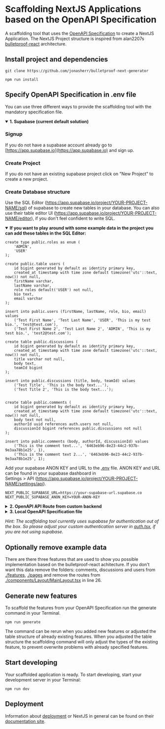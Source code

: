 # Scaffolding NextJS Applications based on the OpenAPI Specification

A scaffolding tool that uses the [OpenAPI Specification](https://swagger.io/specification/)
to create a NextJS Application. The NextJS Project structure is inspired from alan2207s
[bulletproof-react](https://github.com/alan2207/bulletproof-react) architecture.

## Install project and dependencies

    git clone https://github.com/jonasherr/bulletproof-next-generator

    npm run install

## Specify OpenAPI Specification in .env file

You can use three different ways to provide the scaffolding tool with the mandatory specification file.

<details open>
<summary><b>1. Supabase (current default solution)</b></summary>

### Signup

If you do not have a supabase account already go to [https://app.supabase.io](https://app.supabase.io)
and sign up.

### Create Project

If you do not have an existing supabase project click on "New Project" to create a new project.

### Create Database structure

Use the SQL Editor (https://app.supabase.io/project/YOUR-PROJECT-NAME/sql) of supabase to create new tables in your
database. You can also use their table editor UI (https://app.supabase.io/project/YOUR-PROJECT-NAME/editor), if you
don't feel confident to write SQL.

<details open>
<summary><b>If you want to play around with some example data in the project you can add these tables in the SQL Editor:</b></summary>

    create type public.roles as enum (
        'ADMIN',
        'USER'
    );
    
    create public.table users (
        id bigint generated by default as identity primary key,
        created_at timestamp with time zone default timezone('utc'::text, now()) not null,
        firstName varchar,
        lastName varchar,
        role roles default('USER') not null,
        bio text,
        email varchar
    );
    
    insert into public.users (firstName, lastName, role, bio, email) values
        ('Test First Name', 'Test Last Name', 'USER', 'This is my test bio.', 'test@test.com'),
        ('Test First Name 2', 'Test Last Name 2', 'ADMIN', 'This is my test bio.', 'test2@test.com');
    
    create table public.discussions (
        id bigint generated by default as identity primary key,
        created_at timestamp with time zone default timezone('utc'::text, now()) not null,
        title varchar not null,
        body text,
        teamId bigint
    );
    
    insert into public.discussions (title, body, teamId) values
        ('Test Title', 'This is the body text...'),
        ('Test Title 2', 'This is the body text...');
    
    
    create table public.comments (
        id bigint generated by default as identity primary key,
        created_at timestamp with time zone default timezone('utc'::text, now()) not null,
        body text not null,
        authorId uuid references auth.users not null,
        discussionId bigint references public.discussions not null
    );
    
    insert into public.comments (body, authorId, discussionId) values
        ('This is the comment text...', '6463eb96-8e23-44c2-937b-9e3aa78b1e25', 1),
        ('This is the comment text 2...', '6463eb96-8e23-44c2-937b-9e3aa78b1e25', 1);

</details>

Add your supabase ANON KEY and URL to the [.env](.env) file. ANON KEY and URL can be found in your supabase dashboard in
<br/> Settings > API (https://app.supabase.io/project/YOUR-PROJECT-NAME/settings/api).

    NEXT_PUBLIC_SUPABASE_URL=https://your-supabase-url.supabase.co
    NEXT_PUBLIC_SUPABASE_ANON_KEY=YOUR-ANON-KEY

</details>

<details>
<summary><b>2. OpenAPI API Route from custom backend</b></summary>

Save the url of your OpenAPI Route of your custom backend in the [.env](.env) file.

    SWAGGER_SPECIFICATION_URL=https://your-custom-backend.com/open-api

</details>

<details>
<summary><b>3. Local OpenAPI Specification file</b></summary>

Save the filepath to your OpenAPI Specification file in the .env file.

    SWAGGER_SPECIFICATION_FILE_PATH=../swaggerSpecification.json

</details>

_Hint: The scaffolding tool currently uses supabase for authentication out of the box. So please adjust your custom
authentication server in [auth.tsx](lib/auth.tsx), if you are not using supabase._

## Optionally remove example data

There are there three features that are used to show you possible implementation based on the bulletproof-react
achitecture. If you don't want this data remove the folders: comments, discussions and users
from [./features](./features), [./pages](./pages) and remove the routes
from [./components/Layout/MainLayout.tsx](./components/Layout/MainLayout.tsx) in line 26.

## Generate new features

To scaffold the features from your OpenAPI Specification run the generate command in your Terminal.

    npm run generate

The command can be rerun when you added new features or adjusted the table structure of already existing features. When
you adjusted the table structure the scaffolding command will only adjust the types of the existing feature, to prevent
overwrite problems with already specified features.

## Start developing

Your scaffolded application is ready. To start developing, start your development server in your Terminal:

    npm run dev

## Deployment

Information about [deployment](https://nextjs.org/docs/deployment) or NextJS in general can be found on
their [documentation site](https://nextjs.org/docs/getting-started).